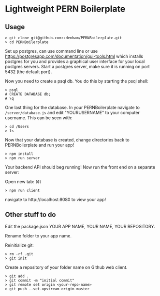 Lightweight PERN Boilerplate
=============================

Usage
--------------------
```
> git clone git@github.com:zdenham/PERNBoilerplate.git 
> cd PERNBoilerplate 
```

Set up postgres, can use command line or use https://postgresapp.com/documentation/gui-tools.html which installs postgres for you and provides a graphical user interface for your local postgres servers. Start a postgres server, make sure it is running on port 5432 (the default port). 

Now you need to create a psql db. You do this by starting the psql shell:

```
> psql
# CREATE DATABASE db;
# \q
```
One last thing for the database. In your PERNBoilerplate navigate to ```/server/database.js``` and edit "YOURUSERNAME" to your computer username. This can be seen with:

```
> cd /Users
> ls
```

Now that your database is created, change directories back to PERNBoilerplate and run your app!

```
> npm install 
> npm run server 
```

Your backend API should beg running! Now run the front end on a separate server:

Open new tab: ⌘t

```
> npm run client
```

navigate to http://localhost:8080 to view your app!


Other stuff to do
--------------------

Edit the package.json YOUR APP NAME, YOUR NAME, YOUR REPOSITORY.

Rename folder to your app name.

Reinitialize git:

```
> rm -rf .git
> git init
```

Create a repository of your folder name on Github web client.

```
> git add .
> git commit -m "initial commit"
> git remote set origin <your-repo-name>
> git push --set-upstream origin master
```

